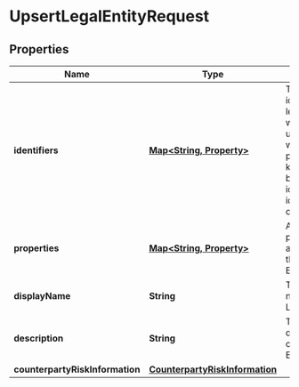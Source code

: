 

# UpsertLegalEntityRequest

## Properties

Name | Type | Description | Notes
------------ | ------------- | ------------- | -------------
**identifiers** | [**Map&lt;String, Property&gt;**](Property.md) | The identifiers the legal entity will be upserted with.The provided keys should be idTypeScope, idTypeCode, code | 
**properties** | [**Map&lt;String, Property&gt;**](Property.md) | A set of properties associated to the Legal Entity. |  [optional]
**displayName** | **String** | The display name of the Legal Entity | 
**description** | **String** | The description of the Legal Entity |  [optional]
**counterpartyRiskInformation** | [**CounterpartyRiskInformation**](CounterpartyRiskInformation.md) |  |  [optional]



